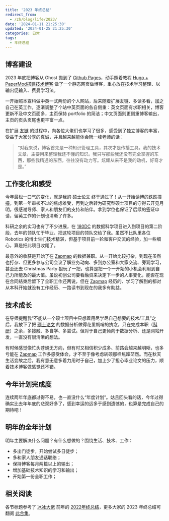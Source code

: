 ```yaml
---
title: '2023 年终总结'
redirect_from:
  - /zh/blog/life/2023/
date: '2024-01-11 21:25:30'
updated: '2024-01-25 21:25:30'
categories: 日常
tags:
  - 年终总结
---
```


## 博客建设

2023 年底把博客从 Ghost 搬到了 [Github Pages](https://pages.cloudflare.com/)，动手照着教程 [Hugo + PaperMod搭建技术博客](https://kyxie.github.io/zh/blog/tech/papermod/) 做了一个静态网页做博客，重心放在技术学习整理、以输出促输入、费曼学习法。

一开始照本宣科做中英一式两份的个人网站，后来随着扩展友链、多读多看，加之自己在英工作，逐渐调整了个站中英页面的各自侧重：英文页面有求职相关，博客更新不及中文页面多，主页保持 portfolio 的简洁；中文页面则更侧重博客输出，主页的页头页尾也更丰富一点。

在扩展 [友链](https://www.yunyitang.me/zh/links/) 的过程中，向各位大佬们也学习了很多，感受到了独立博客的丰富，受益于大家分享的真诚，并且越来越能体会阮一峰老师的话：

> “对我来说，博客首先是一种知识管理工具，其次才是传播工具。我的技术文章，主要用来整理我还不懂的知识。我只写那些我还没有完全掌握的东西，那些我精通的东西，往往没有动力写。炫耀从来不是我的动机，好奇才是。”

<!-- more -->

## 工作变化和感受

今年最松一口气的变化，就是我的 [硕士论文](https://research-information.bris.ac.uk/en/persons/yunyi-tang-2/studentTheses/) 终于通过了！从一开始读博的跌跌撞撞，到第一年审核不过的焦虑难受，再到之后转为研究型硕士项目的守得云开见月明，很感谢导师、家人和朋友们的支持和陪伴。拿到学位也保证了后续的签证申请，留英工作的计划也清晰了许多。

科研之余的实习也有了不少进展，在 [180DC](https://www.180dc.org/branches/Bristol) 的数据科学项目进入到项目的第二阶段，去年的领队忙于毕业、把这轮项目的领队交给了我。虽然不比队里各位 Robotics 的博士生们技术精湛，但基于项目前一轮和客户交流的经验，加一些细心，算是把此项目收尾了。

最意外的收获是开始了在 [Zapmap](https://www.zap-map.com/) 的数据兼职。从一开始比较打杂，到现在虽然也打杂、但更多参与公司会议了解业务动向、多到办公室和大家交流、旁观学习，甚至还去 Christmas Party 狠玩了一把，也算是把一个一开始的小机会利用到自己力所能及的最大值。虽说初创公司要看融资来决定下一步的人事变化，能否在现在合同结束后留下了全职工作还两说，但在 [Zapmap](https://www.zap-map.com/) 经历的、学习了解到的都对从本科开始就没有工作经历、一路读书到现在的我多有助益。

## 技术成长

在导师提醒我“不能从一个硕士项目中只想着用尽学尽自己想要的技术/工具”之后，我放下了把 [硕士论文](https://research-information.bris.ac.uk/en/persons/yunyi-tang-2/studentTheses/) 的数据分析做得花里胡哨的执念，只在完成本职（[科研](https://research-information.bris.ac.uk/en/persons/yunyi-tang-2/publications/)）之余，多接触、多自学、多尝试。但对于自己更倾向于数据分析、还是网站开发，一直没有很清晰的想法。

有时候感觉像忙头苍蝇无方向，但有时又相信积少成多、前路会越来越明晰，也多亏能在 [Zapmap](https://www.zap-map.com/) 工作多感受体会，才不至于像考虑转硕那样焦躁茫然。而在秋天生活变故之后，我有意无意多着力用时于自己，加上少了担心毕业论文的压力，顺着技术博客做感觉还不错。

## 今年计划完成度

连续两年年底都过得不易，也一直没什么“年度计划”。姑且回头看的话，今年过得确实比去年年底的悲观好多了，感到幸运的远多于感到遗憾的，也算是完成自己的期待吧！

## 明年的全年计划

明年主要解决什么问题？有什么想做的？围绕生活、技术、工作：

- 多出门徒步，开始尝试多日徒步；
- 多和家人朋友通话联络；
- 保持博客每月两篇以上的输出；
- 增加基础技术知识的学习和输出；
- 开始第一份全职工作；

## 相关阅读

各节标题参考了 [冰冰大佬](https://imcbc.cn/) 前年的 [2022年终总结](https://imcbc.cn/202212/2022-summary/)，更多大家的 2023 年终总结可翻阅 [此合集](https://github.com/saveweb/review-2023)。
